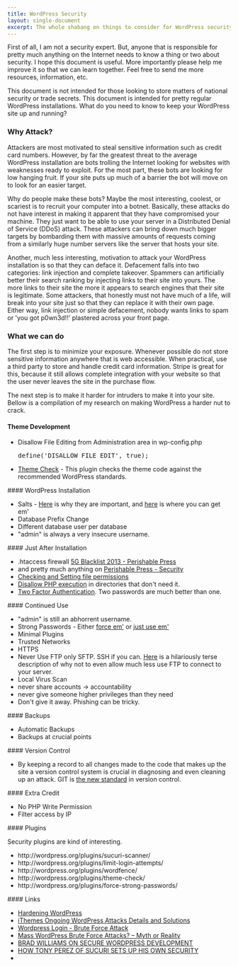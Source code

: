 ```yaml
---
title: WordPress Security
layout: single-document
excerpt: The whole shabang on things to consider for WordPress security.
---
```


First of all, I am not a security expert. But, anyone that is responsible for pretty much anything on the Internet needs to know a thing or two about security. I hope this document is useful. More importantly please help me improve it so that we can learn together. Feel free to send me more resources, information, etc.

<!-- WordPress security and web security in general is primarily about minimizing the likelihood of being attacked. There is no such thing as perfect security. <a href="http://arstechnica.com/security/2013/09/meet-hidden-lynx-the-most-elite-hacker-crew-youve-never-heard-of/" target="_blank">Hacking for hire</a> is big business. If there is will there is a way. So, the real questions are: How strong is their will? How easy is the way?
 -->

This document is not intended for those looking to store matters of national security or trade secrets. This document is intended for pretty regular WordPress installations. What do you need to know to keep your WordPress site up and running?

<!-- First, what are the real threats to the average WordPress installation? A malicious hacker is interested in information and control. The most common piece of information clients of mine occasionally have to deal with is credit card information. This in information that certainly attracts the interest of attackers and is critical to keep away from attackers. This is a prime area where security needs to be taken seriously. Frequently the most cost effective way to keep credit card information secure is to hire a third party to handle it. There are some great services out there that integrate directly into your website so that the user has a very consistent purchasing experience on your website, but the actual sensitive information never touches your server and goes directly to a very secure third party. So, first step of security: minimize your attackable surface.

http://mashable.com/category/ddos/ -->

### Why Attack?

Attackers are most motivated to steal sensitive information such as credit card numbers. However, by far the greatest threat to the average WordPress installation are bots trolling the Internet looking for websites with weaknesses ready to exploit. For the most part, these bots are looking for low hanging fruit. If your site puts up much of a barrier the bot will move on to look for an easier target.

Why do people make these bots? Maybe the most interesting, coolest, or scariest is to recruit your computer into a botnet. Basically, these attacks do not have interest in making it apparent that they have compromised your machine. They just want to be able to use your server in a Distributed Denial of Service (DDoS) attack. These attackers can bring down much bigger targets by bombarding them with massive amounts of requests coming from a similarly huge number servers like the server that hosts your site.

Another, much less interesting, motivation to attack your WordPress installation is so that they can deface it. Defacement falls into two categories: link injection and complete takeover. Spammers can artificially better their search ranking by injecting links to their site into yours. The more links to their site the more it appears to search engines that their site is legitimate. Some attackers, that honestly must not have much of a life, will break into your site just so that they can replace it with their own page. Either way, link injection or simple defacement, nobody wants links to spam or 'you got p0wn3d!!' plastered across your front page.

<!-- Step One: minimize attack surface.

Whenever possible do not store sensitive information anywhere that is web accessible. When practical, use a third party to store and handle credit card information. Stripe is great for this, because it still allows complete integration with your website so that the user never leaves the site in the purchase flow. -->

<!-- Why would someone want access to your WordPress installation? I break the motivation of malicious hackers down into two categories: steal your information, control your machine. For each of these I will as two questions: How important is it that your website not be compromised? and How motivated are others to getting into it?

Information is king. There is nothing more valuable that information these days. There is big money behind stealing information like trade secrets or matters of national security, but those issues are way out of my depth. With big money comes big motivation. Credit card information is likely the most valuable information that my clients may ask me to deal with. My advice is always to host credit card information with third party service. Stealing credit card information is not quite as big business as corporate espionage but the motivation is still very high, and your risk as a business owner is even higher.

Another example of information security that I have had to deal with is client patient confidentiality. So, what is the assessment of the threat here? Your business is totally dependent upon keeping this information private.


Private
	1. a :  intended for or restricted to the use of a particular person, group, or class <a private park>
	b :  belonging to or concerning an individual person, company, or interest <a private house>
	3. c :  preferring to keep personal affairs to oneself :  valuing privacy highly d :  unsuitable for public use or display
Secret
	1. a :  kept from knowledge or view :  hidden
	b :  marked by the habit of discretion :  closemouthed
	c :  working with hidden aims or methods :  undercover <a secret agent>
	d :  not acknowledged :  unavowed <a secret bride>
	e :  conducted in secret <a secret trial> -->

### What we can do

The first step is to minimize your exposure. Whenever possible do not store sensitive information anywhere that is web accessible. When practical, use a third party to store and handle credit card information. Stripe is great for this, because it still allows complete integration with your website so that the user never leaves the site in the purchase flow.

The next step is to make it harder for intruders to make it into your site. Bellow is a compilation of my research on making WordPress a harder nut to crack.

#### Theme Development
<ul>
	<li>Disallow File Editing from Administration area in wp-config.php <pre>define('DISALLOW_FILE_EDIT', true);</pre></li>
	<li><a href="http://wordpress.org/plugins/theme-check/" target="_blank">Theme Check</a> - This plugin checks the theme code against the recommended WordPress standards.</li>
</ul>
#### WordPress Installation
<ul>
	<li>Salts - <a href="http://digwp.com/2010/09/wordpress-security-keys/" target="_blank">Here</a> is why they are important, and <a href="https://api.wordpress.org/secret-key/1.1/salt/" target="_blank">here</a> is where you can get em'</li>
	<li>Database Prefix Change</li>
	<li>Different database user per database</li>
	<li>"admin" is always a very insecure username.</li>
</ul>
#### Just After Installation
<ul>
	<li>.htaccess firewall <a href="http://perishablepress.com/5g-blacklist-2013/">5G Blacklist 2013 - Perishable Press</a></li>
	<li>and pretty much anything on <a href="http://perishablepress.com/category/security/" target="_blank">Perishable Press - Security</a></li>
	<li><a href="http://codex.wordpress.org/Hardening_WordPress#File_Permissions" target="_blank">Checking and Setting file permissions</a></li>
	<li><a href="http://www.wpbeginner.com/wp-tutorials/how-to-disable-php-execution-in-certain-wordpress-directories/" target="_blank">Disallow PHP execution</a> in directories that don't need it.</li>
	<li><a href="http://en.blog.wordpress.com/2013/04/05/two-step-authentication/">Two Factor Authentication</a>. Two passwords are much better than one.</li>
</ul>
#### Continued Use
<ul>
	<li>"admin" is still an abhorrent username.</li>
	<li>Strong Passwords - Either <a href="http://wordpress.org/plugins/force-strong-passwords/" target="_blank">force em'</a> or <a href="http://windows.microsoft.com/en-us/windows-vista/tips-for-creating-a-strong-password" target="_blank">just use em'</a></li>
	<li>Minimal Plugins</li>
	<li>Trusted Networks</li>
	<li>HTTPS</li>
	<li>Never Use FTP only SFTP. SSH if you can. <a href="http://www.eznethelp.com/Resources/whynoftp.html" target="_blank">Here</a> is a hilariously terse description of why not to even allow much less use FTP to connect to your server.</li>
	<li>Local Virus Scan</li>
	<li>never share accounts -> accountability</li>
	<li>never give someone higher privileges than they need</li>
	<li>Don't give it away. Phishing can be tricky.</li>
</ul>
#### Backups
<ul>
	<li>Automatic Backups</li>
	<li>Backups at crucial points</li>
</ul>
#### Version Control
<ul>
	<li>By keeping a record to all changes made to the code that makes up the site a version control system is crucial in diagnosing and even cleaning up an attack. GIT is <a href="http://thkoch2001.github.io/whygitisbetter/" target="_blank">the new standard</a> in version control.</li>
</ul>
#### Extra Credit
<ul>
	<li>No PHP Write Permission</li>
	<li>Filter access by IP</li>
</ul>
#### Plugins

Security plugins are kind of interesting.

<ul>
	<li>http://wordpress.org/plugins/sucuri-scanner/</li>
	<li>http://wordpress.org/plugins/limit-login-attempts/</li>
	<li>http://wordpress.org/plugins/wordfence/</li>
	<li>http://wordpress.org/plugins/theme-check/</li>
	<li>http://wordpress.org/plugins/force-strong-passwords/</li>
</ul>
#### Links
<ul>
	<li><a href="http://codex.wordpress.org/Hardening_WordPress">Hardening WordPress</a></li>
	<li><a href="http://ithemes.com/2013/04/15/ongoing-wordpress-attacks-details-and-solutions/">iThemes Ongoing WordPress Attacks Details and Solutions</a></li>
	<li><a href="http://support.hostgator.com/articles/specialized-help/technical/wordpress/wordpress-login-brute-force-attack" target="_blank"> Wordpress Login - Brute Force Attack</a></li>
	<li><a href="http://blog.sucuri.net/2013/04/mass-wordpress-brute-force-attacks-myth-or-reality.html" target="_blank">Mass WordPress Brute Force Attacks? – Myth or Reality</a></li>
	<li><a href="http://wpengine.com/2013/05/brad-williams-on-secure-wordpress-development/" targer="_blank">
BRAD WILLIAMS ON SECURE WORDPRESS DEVELOPMENT</a></li>
	<li><a href="http://wpengine.com/2013/04/how-tony-perez-of-sucuri-sets-up-his-own-security/" target="_blank">HOW TONY PEREZ OF SUCURI SETS UP HIS OWN SECURITY</a></li>
	<li></li>
</ul>


